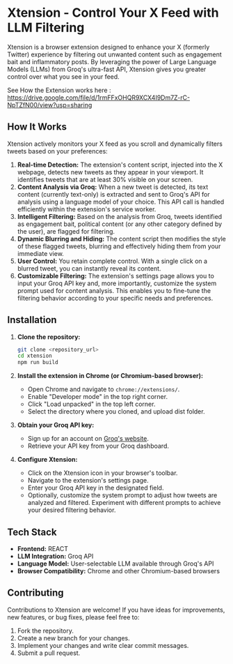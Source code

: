 
# Xtension - Control Your X Feed with LLM Filtering

Xtension is a browser extension designed to enhance your X (formerly Twitter) experience by filtering out unwanted content such as engagement bait and inflammatory posts. By leveraging the power of Large Language Models (LLMs) from Groq's ultra-fast API, Xtension gives you greater control over what you see in your feed.

See How the Extension works here : https://drive.google.com/file/d/1rmFFxOHQR9XCX4I9Dm7Z-rC-NpTZfN00/view?usp=sharing

## How It Works

Xtension actively monitors your X feed as you scroll and dynamically filters tweets based on your preferences:

1.  **Real-time Detection:** The extension's content script, injected into the X webpage, detects new tweets as they appear in your viewport. It identifies tweets that are at least 30% visible on your screen.
2.  **Content Analysis via Groq:** When a new tweet is detected, its text content (currently text-only) is extracted and sent to Groq's API for analysis using a language model of your choice. This API call is handled efficiently within the extension's service worker.
3.  **Intelligent Filtering:** Based on the analysis from Groq, tweets identified as engagement bait, political content (or any other category defined by the user), are flagged for filtering.
4.  **Dynamic Blurring and Hiding:** The content script then modifies the style of these flagged tweets, blurring and effectively hiding them from your immediate view.
5.  **User Control:** You retain complete control. With a single click on a blurred tweet, you can instantly reveal its content.
6.  **Customizable Filtering:** The extension's settings page allows you to input your Groq API key and, more importantly, customize the system prompt used for content analysis. This enables you to fine-tune the filtering behavior according to your specific needs and preferences.

## Installation

1.  **Clone the repository:**
    ```bash
    git clone <repository_url>
    cd xtension
    npm run build
    ```

2.  **Install the extension in Chrome (or Chromium-based browser):**
    * Open Chrome and navigate to `chrome://extensions/`.
    * Enable "Developer mode" in the top right corner.
    * Click "Load unpacked" in the top left corner.
    * Select the directory where you cloned, and upload dist folder.
      
3.  **Obtain your Groq API key:**
    * Sign up for an account on [Groq's website](https://console.groq.com/).
    * Retrieve your API key from your Groq dashboard.

4.  **Configure Xtension:**
    * Click on the Xtension icon in your browser's toolbar.
    * Navigate to the extension's settings page.
    * Enter your Groq API key in the designated field.
    * Optionally, customize the system prompt to adjust how tweets are analyzed and filtered. Experiment with different prompts to achieve your desired filtering behavior.

## Tech Stack

* **Frontend:** REACT
* **LLM Integration:** Groq API
* **Language Model:** User-selectable LLM available through Groq's API
* **Browser Compatibility:** Chrome and other Chromium-based browsers

## Contributing

Contributions to Xtension are welcome! If you have ideas for improvements, new features, or bug fixes, please feel free to:

1.  Fork the repository.
2.  Create a new branch for your changes.
3.  Implement your changes and write clear commit messages.
4.  Submit a pull request.
